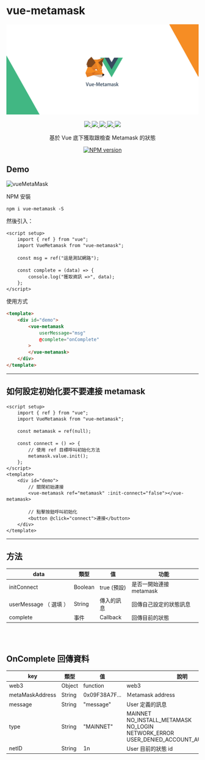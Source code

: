 # vue-metamask
![vueMetaMask](../assets/vueMetaMask.jpg)
<p align=center>
    <a target="_blank" href="https://vuejs.org/" title="vue">
        <img src="https://img.shields.io/badge/vue-%3E%203.0.0-brightgreen.svg">
    </a>
    <a target="_blank" href="http://nodejs.org/download/" title="Node version">
        <img src="https://img.shields.io/badge/node-%3E%3D%2020.0.0-brightgreen.svg">
    </a>
    <a target="_blank" href="http://nodejs.org/download/" title="Vite version">
        <img src="https://img.shields.io/badge/vite-%3E%3D%206.0.0-brightgreen.svg">
    </a>
    <a target="_blank" href="http://nodejs.org/download/" title="Vite version">
        <img src="https://img.shields.io/badge/web3-%3E%3D%204.0.0-brightgreen.svg">
    </a>
    <a target="_blank" href="https://github.com/MikeCheng1208/vue-metamask/pulls" title="PRs Welcome">
        <img src="https://img.shields.io/badge/PRs-welcome-blue.svg">
    </a>
</p>


<p align=center>基於 Vue 底下獲取跟檢查 Metamask 的狀態</p>


<p align="center">
<a target="_blank" href="https://www.npmjs.com/package/vue-metamask">
  <img src="https://nodei.co/npm/vue-metamask.png?downloads=true&downloadRank=true&stars=true" alt="NPM version">
</a>
</p>


## Demo
![vueMetaMask](../assets/operates.gif)

NPM 安裝
```
npm i vue-metamask -S
```

然後引入：
```vue
<script setup>
    import { ref } from "vue";
    import VueMetamask from "vue-metamask";
    
    const msg = ref("這是測試網路");

    const complete = (data) => {
        console.log("獲取資訊 =>", data);
    };
</script>
```

使用方式
```html
<template>
    <div id="demo">
        <vue-metamask 
            userMessage="msg" 
            @complete="onComplete"
        >
        </vue-metamask>
    </div>
</template>
```

---
## 如何設定初始化要不要連接 metamask
```vue
<script setup>
    import { ref } from "vue";
    import VueMetamask from "vue-metamask";
    
    const metamask = ref(null);

    const connect = () => {
        // 使用 ref 目標呼叫初始化方法
        metamask.value.init();
    };
</script>
<template>
    <div id="demo">
        // 關閉初始連接
        <vue-metamask ref="metamask" :init-connect="false"></vue-metamask>
        
        // 點擊按鈕呼叫初始化
        <button @click="connect">連接</button>
    </div>
</template>
```

---


## 方法

|data | 類型 | 值 | 功能 |
|-----------|-----------|-----------|---------------|
|initConnect | Boolean    |true (預設)| 是否一開始連接 metamask |
|userMessage （ 選填 ） | String    | 傳入的訊息 | 回傳自己設定的狀態訊息|
|complete | 事件     | Callback | 回傳目前的狀態 |

<br/>
<br/>


## OnComplete 回傳資料

|  key      |   類型     |    值     |  說明  |
|-----------|-----------|-----------|---------------|
| web3      | Object    | function  | web3  | 
| metaMaskAddress | String | 0x09F38A7F...  | Ｍetamask address  | 
| message   | String    | "message" | User 定義的訊息  | 
| type      | String    | "MAINNET" | MAINNET<br/>NO_INSTALL_METAMASK<br/>NO_LOGIN<br/>NETWORK_ERROR<br/>USER_DENIED_ACCOUNT_AUTHORIZATION | 
| netID     | String    |    1n    | User 目前的狀態 id | 





